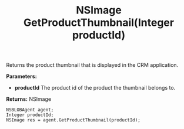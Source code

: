 ﻿---
uid: crmscript_ref_NSBLOBAgent_GetProductThumbnail
title: NSImage GetProductThumbnail(Integer productId)
intellisense: NSBLOBAgent.GetProductThumbnail
keywords: NSBLOBAgent, GetProductThumbnail
so.topic: reference
---

Returns the product thumbnail that is displayed in the CRM application.

**Parameters:**
 - **productId** The product id of the product the thumbnail belongs to.

**Returns:** NSImage

```crmscript
NSBLOBAgent agent;
Integer productId;
NSImage res = agent.GetProductThumbnail(productId);
```

